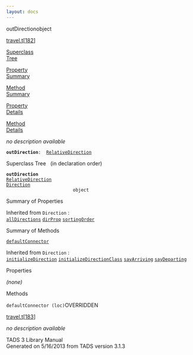 ```yaml
---
layout: docs
---
```

<span class="title">outDirection</span><span class="type">object</span>

[travel.t](../file/travel.t.html)\[[182](../source/travel.t.html#182)\]

[Superclass  
Tree](#_SuperClassTree_)

[Property  
Summary](#_PropSummary_)

[Method  
Summary](#_MethodSummary_)

[Property  
Details](#_Properties_)

[Method  
Details](#_Methods_)



*no description available*

**`outDirection`**` :   `[`RelativeDirection`](../object/RelativeDirection.html)



<span id="_SuperClassTree_"></span>



<span class="hdln">Superclass Tree</span>   (in declaration order)



**`outDirection`**  
[`RelativeDirection`](../object/RelativeDirection.html)  
[`Direction`](../object/Direction.html)  
`                         object`  
<span id="_PropSummary_"></span>



<span class="hdln">Summary of Properties</span>  







Inherited from `Direction` :  
[`allDirections`](../object/Direction.html#allDirections) [`dirProp`](../object/Direction.html#dirProp) [`sortingOrder`](../object/Direction.html#sortingOrder)

<span id="_MethodSummary_"></span>



<span class="hdln">Summary of Methods</span>  



[`defaultConnector`](#defaultConnector)



Inherited from `Direction` :  
[`initializeDirection`](../object/Direction.html#initializeDirection) [`initializeDirectionClass`](../object/Direction.html#initializeDirectionClass) [`sayArriving`](../object/Direction.html#sayArriving) [`sayDeparting`](../object/Direction.html#sayDeparting)

<span id="_Properties_"></span>



<span class="hdln">Properties</span>  



*(none)* <span id="_Methods_"></span>



<span class="hdln">Methods</span>  



<span id="defaultConnector"></span>

`defaultConnector (loc)`<span class="rem">OVERRIDDEN</span>

[travel.t](../file/travel.t.html)\[[183](../source/travel.t.html#183)\]



*no description available*





TADS 3 Library Manual  
Generated on 5/16/2013 from TADS version 3.1.3


